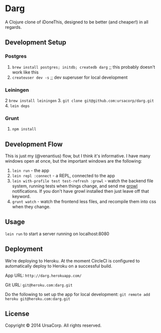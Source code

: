 # Darg

A Clojure clone of iDoneThis, designed to be better (and cheaper!) in all regards.

## Development Setup

### Postgres
1. `brew install postgres; initdb; createdb darg` ;; this probably doesn't work like this 
2. `createuser dev -s` ;; dev superuser for local development

### Leiningen
2  `brew install leiningen`
3. `git clone git@github.com:ursacorp/darg.git`
4. `lein deps`

### Grunt
1. `npm install`

## Development Flow
This is just my (@venantius) flow, but I think it's informative. I have many windows open at once, but the important windows are the following:
1. `lein run` - the app
2. `lein repl :connect` - a REPL, connected to the app
3. `lein with-profile test test-refresh :growl` - watch the backend file system, running tests when things change, and send me [growl](http://growl.info/) notifications. If you don't have growl installed then just leave off that keyword.
4. `grunt watch` - watch the frontend less files, and recompile them into css when they change.

## Usage

`lein run` to start a server running on localhost:8080

## Deployment

We're deploying to Heroku. At the moment CircleCI is configured to automatically deploy to Heroku on a successful build.

App URL: `http://darg.herokuapp.com/`

Git URL: `git@heroku.com:darg.git`

Do the following to set up the app for local development: `git remote add heroku git@heroku.com:darg.git`

## License

Copyright © 2014 UrsaCorp. All rights reserved.

